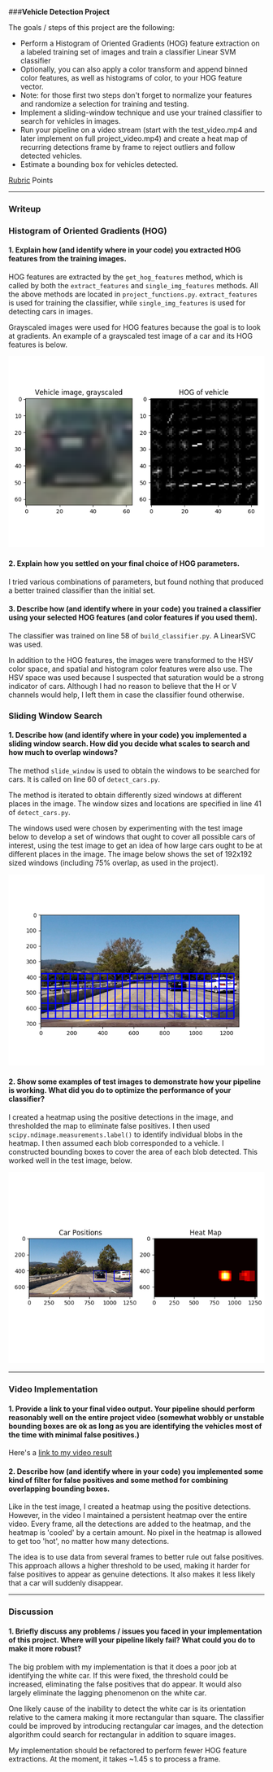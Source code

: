 ###**Vehicle Detection Project**

The goals / steps of this project are the following:

* Perform a Histogram of Oriented Gradients (HOG) feature extraction on a labeled training set of images and train a classifier Linear SVM classifier
* Optionally, you can also apply a color transform and append binned color features, as well as histograms of color, to your HOG feature vector. 
* Note: for those first two steps don't forget to normalize your features and randomize a selection for training and testing.
* Implement a sliding-window technique and use your trained classifier to search for vehicles in images.
* Run your pipeline on a video stream (start with the test_video.mp4 and later implement on full project_video.mp4) and create a heat map of recurring detections frame by frame to reject outliers and follow detected vehicles.
* Estimate a bounding box for vehicles detected.

[//]: # (Image References)
[image2]: ./report_images/car_HOG.png
[image3]: ./report_images/slide_windows_192pix.png
[image4]: ./report_images/test_image_output.png
[video1]: ./project_output.mp4

[Rubric](https://review.udacity.com/#!/rubrics/513/view) Points

---

### Writeup

### Histogram of Oriented Gradients (HOG)

#### 1. Explain how (and identify where in your code) you extracted HOG features from the training images.

HOG features are extracted by the `get_hog_features` method, which is called by both the `extract_features` and `single_img_features` methods.  All the above methods are located in `project_functions.py`.  `extract_features` is used for training the classifier, while `single_img_features` is used for detecting cars in images.

Grayscaled images were used for HOG features because the goal is to look at gradients.  An example of a grayscaled test image of a car and its HOG features is below.


![alt text][image2]

#### 2. Explain how you settled on your final choice of HOG parameters.

I tried various combinations of parameters, but found nothing that produced a better trained classifier than the initial set.

#### 3. Describe how (and identify where in your code) you trained a classifier using your selected HOG features (and color features if you used them).

The classifier was trained on line 58 of `build_classifier.py`.  A LinearSVC was used.

In addition to the HOG features, the images were transformed to the HSV color space, and spatial and histogram color features were also use.  The HSV space was used because I suspected that saturation would be a strong indicator of cars.  Although I had no reason to believe that the H or V channels would help, I left them in case the classifier found otherwise.

### Sliding Window Search

#### 1. Describe how (and identify where in your code) you implemented a sliding window search.  How did you decide what scales to search and how much to overlap windows?

The method `slide_window` is used to obtain the windows to be searched for cars.  It is called on line 60 of `detect_cars.py`.

The method is iterated to obtain differently sized windows at different places in the image.  The window sizes and locations are specified in line 41 of `detect_cars.py`.

The windows used were chosen by experimenting with the test image below to develop a set of windows that ought to cover all possible cars of interest, using the test image to get an idea of how large cars ought to be at different places in the image.  The image below shows the set of 192x192 sized windows (including 75% overlap, as used in the project).

![alt text][image3]

#### 2. Show some examples of test images to demonstrate how your pipeline is working.  What did you do to optimize the performance of your classifier?

I created a heatmap using the positive detections in the image, and thresholded the map to eliminate false positives.  I then used `scipy.ndimage.measurements.label()` to identify individual blobs in the heatmap.  I then assumed each blob corresponded to a vehicle.  I constructed bounding boxes to cover the area of each blob detected.  This worked well in the test image, below.

![alt text][image4]

---

### Video Implementation

#### 1. Provide a link to your final video output.  Your pipeline should perform reasonably well on the entire project video (somewhat wobbly or unstable bounding boxes are ok as long as you are identifying the vehicles most of the time with minimal false positives.)
Here's a [link to my video result](./project_video.mp4)

#### 2. Describe how (and identify where in your code) you implemented some kind of filter for false positives and some method for combining overlapping bounding boxes.

Like in the test image, I created a heatmap using the positive detections.  However, in the video I maintained a persistent heatmap over the entire video.  Every frame, all the detections are added to the heatmap, and the heatmap is 'cooled' by a certain amount.  No pixel in the heatmap is allowed to get too 'hot', no matter how many detections.

The idea is to use data from several frames to better rule out false positives.  This approach allows a higher threshold to be used, making it harder for false positives to appear as genuine detections.  It also makes it less likely that a car will suddenly disappear.

---

### Discussion

#### 1. Briefly discuss any problems / issues you faced in your implementation of this project.  Where will your pipeline likely fail?  What could you do to make it more robust?

The big problem with my implementation is that it does a poor job at identifying the white car.  If this were fixed, the threshold could be increased, eliminating the false positives that do appear.  It would also largely eliminate the lagging phenomenon on the white car.

One likely cause of the inability to detect the white car is its orientation relative to the camera making it more rectangular than square.  The classifier could be improved by introducing rectangular car images, and the detection algorithm could search for rectangular in addition to square images.

My implementation should be refactored to perform fewer HOG feature extractions.  At the moment, it takes ~1.45 s to process a frame.

